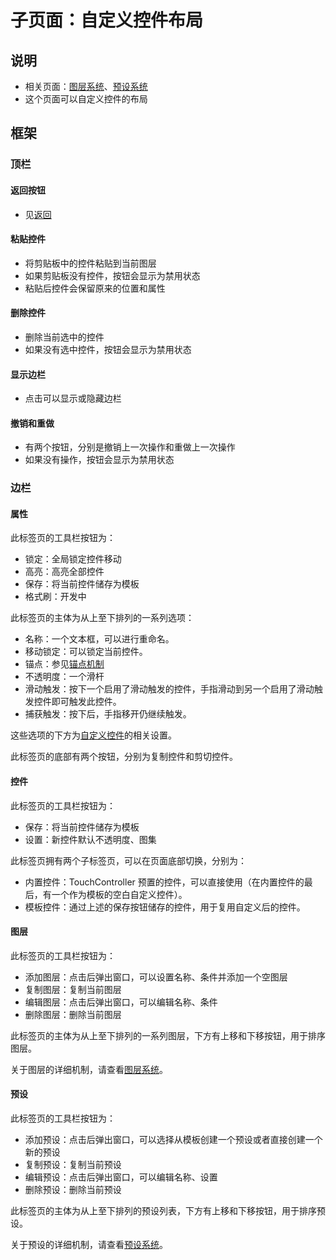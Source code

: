 # 子页面：自定义控件布局

## 说明

- 相关页面：[图层系统](../../../../机制/自定义布局/图层系统.md)、[预设系统](../../../../机制/自定义布局/预设系统.md)
- 这个页面可以自定义控件的布局

## 框架

### 顶栏

#### 返回按钮

- 见[返回](../../界面框架.md#返回)

#### 粘贴控件

- 将剪贴板中的控件粘贴到当前图层
- 如果剪贴板没有控件，按钮会显示为禁用状态
- 粘贴后控件会保留原来的位置和属性

#### 删除控件

- 删除当前选中的控件
- 如果没有选中控件，按钮会显示为禁用状态

#### 显示边栏

- 点击可以显示或隐藏边栏

#### 撤销和重做

- 有两个按钮，分别是撤销上一次操作和重做上一次操作
- 如果没有操作，按钮会显示为禁用状态

### 边栏

#### 属性

此标签页的工具栏按钮为：

- 锁定：全局锁定控件移动
- 高亮：高亮全部控件
- 保存：将当前控件储存为模板
- 格式刷：开发中

此标签页的主体为从上至下排列的一系列选项：

- 名称：一个文本框，可以进行重命名。
- 移动锁定：可以锁定当前控件。
- 锚点：参见[锚点机制](../../../../机制/锚点机制.md)
- 不透明度：一个滑杆
- 滑动触发：按下一个启用了滑动触发的控件，手指滑动到另一个启用了滑动触发控件即可触发此控件。
- 捕获触发：按下后，手指移开仍继续触发。

这些选项的下方为[自定义控件](../../../../机制/自定义控件.md)的相关设置。

此标签页的底部有两个按钮，分别为复制控件和剪切控件。

#### 控件

此标签页的工具栏按钮为：

- 保存：将当前控件储存为模板
- 设置：新控件默认不透明度、图集

此标签页拥有两个子标签页，可以在页面底部切换，分别为：

- 内置控件：TouchController 预置的控件，可以直接使用（在内置控件的最后，有一个作为模板的空白自定义控件）。
- 模板控件：通过上述的保存按钮储存的控件，用于复用自定义后的控件。

#### 图层

此标签页的工具栏按钮为：

- 添加图层：点击后弹出窗口，可以设置名称、条件并添加一个空图层
- 复制图层：复制当前图层
- 编辑图层：点击后弹出窗口，可以编辑名称、条件
- 删除图层：删除当前图层

此标签页的主体为从上至下排列的一系列图层，下方有上移和下移按钮，用于排序图层。

关于图层的详细机制，请查看[图层系统](../../../../机制/自定义布局/图层系统.md)。

#### 预设

此标签页的工具栏按钮为：

- 添加预设：点击后弹出窗口，可以选择从模板创建一个预设或者直接创建一个新的预设
- 复制预设：复制当前预设
- 编辑预设：点击后弹出窗口，可以编辑名称、设置
- 删除预设：删除当前预设

此标签页的主体为从上至下排列的预设列表，下方有上移和下移按钮，用于排序预设。

关于预设的详细机制，请查看[预设系统](../../../../机制/自定义布局/预设系统.md)。
